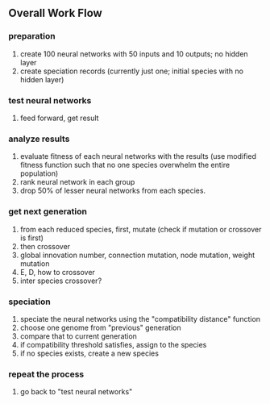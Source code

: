 
## Overall Work Flow
### preparation
1. create 100 neural networks with 50 inputs and 10 outputs; no hidden layer
2. create speciation records (currently just one; initial species with no hidden layer)

### test neural networks
1. feed forward, get result

### analyze results
1. evaluate fitness of each neural networks with the results 
(use modified fitness function such that no one species overwhelm the entire population)
2. rank neural network in each group
3. drop 50% of lesser neural networks from each species. 

### get next generation
1. from each reduced species, first, mutate (check if mutation or crossover is first)
2. then crossover
3. global innovation number, connection mutation, node mutation, weight mutation 
4. E, D, how to crossover
5. inter species crossover?

### speciation
1. speciate the neural networks using the "compatibility distance" function
2. choose one genome from "previous" generation
3. compare that to current generation
4. if compatibility threshold satisfies, assign to the species
5. if no species exists, create a new species

### repeat the process
1. go back to "test neural networks" 